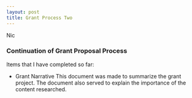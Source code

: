```yaml
---
layout: post
title: Grant Process Two
---
```

Nic

### Continuation of Grant Proposal Process

Items that I have completed so far:
* Grant Narrative
      This document was made to summarize the grant project. The document also served to explain the importance of the content researched. 
